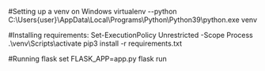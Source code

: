 #Setting up a venv on Windows
virtualenv --python C:\Users\{user}\AppData\Local\Programs\Python\Python39\python.exe venv

#Installing requirements:
Set-ExecutionPolicy Unrestricted -Scope Process
.\venv\Scripts\activate
pip3 install -r requirements.txt

#Running flask
set FLASK_APP=app.py 
flask run